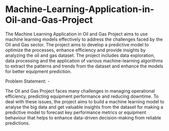 # Machine-Learning-Application-in-Oil-and-Gas-Project
The Machine Learning Application in Oil and Gas Project aims to use machine learning models effectively to address the challenges faced by the Oil and Gas sector. The project aims to develop a predictive model to optimize the processes, enhance efficiency and provide insights by analyzing the oil and gas dataset. The project includes data exploration, data processing and the application of various machine-learning algorithms to extract the patterns and trends from the dataset and enhance the models for better equipment prediction.

Problem Statement: -

The Oil and Gas Project faces many challenges in managing operational efficiency, predicting equipment performance and reducing downtime. To deal with these issues, the project aims to build a machine learning model to analyse the big data and get valuable insights from the dataset for making a predictive model to forecast key performance metrics or equipment behaviour that helps to enhance data-driven decision-making from reliable predictions.

